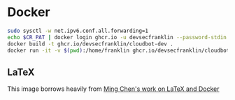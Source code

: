 # Docker

```sh
sudo sysctl -w net.ipv6.conf.all.forwarding=1
echo $CR_PAT | docker login ghcr.io -u devsecfranklin --password-stdin
docker build -t ghcr.io/devsecfranklin/cloudbot-dev .
docker run -it -v $(pwd):/home/franklin ghcr.io/devsecfranklin/cloudbot-dev:latest bash
```

## LaTeX

This image borrows heavily from [Ming Chen's work on LaTeX and Docker](https://github.com/mingchen/docker-latex)

